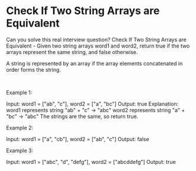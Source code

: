 # Check If Two String Arrays are Equivalent

Can you solve this real interview question? Check If Two String Arrays are Equivalent - Given two string arrays word1 and word2, return true if the two arrays represent the same string, and false otherwise.

A string is represented by an array if the array elements concatenated in order forms the string.

 

Example 1:


Input: word1 = ["ab", "c"], word2 = ["a", "bc"]
Output: true
Explanation:
word1 represents string "ab" + "c" -> "abc"
word2 represents string "a" + "bc" -> "abc"
The strings are the same, so return true.

Example 2:


Input: word1 = ["a", "cb"], word2 = ["ab", "c"]
Output: false


Example 3:


Input: word1  = ["abc", "d", "defg"], word2 = ["abcddefg"]
Output: true